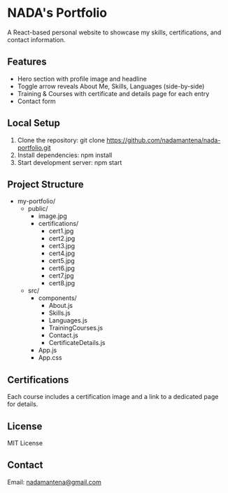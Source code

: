 # NADA's Portfolio

A React-based personal website to showcase my skills, certifications, and contact information.

## Features

- Hero section with profile image and headline
- Toggle arrow reveals About Me, Skills, Languages (side-by-side)
- Training & Courses with certificate and details page for each entry
- Contact form

## Local Setup

1. Clone the repository:
   git clone https://github.com/nadamantena/nada-portfolio.git
2. Install dependencies:
   npm install
3. Start development server:
   npm start

## Project Structure

- my-portfolio/
  - public/
    - image.jpg
    - certifications/
      - cert1.jpg
      - cert2.jpg
      - cert3.jpg
      - cert4.jpg
      - cert5.jpg
      - cert6.jpg
      - cert7.jpg
      - cert8.jpg
  - src/
    - components/
      - About.js
      - Skills.js
      - Languages.js
      - TrainingCourses.js
      - Contact.js
      - CertificateDetails.js
    - App.js
    - App.css

## Certifications

Each course includes a certification image and a link to a dedicated page for details.

## License

MIT License

## Contact

Email: nadamantena@gmail.com
